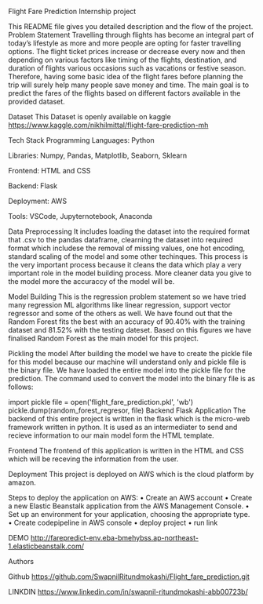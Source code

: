 Flight Fare Prediction Internship project


This README file gives you detailed description and the flow of the project.
Problem Statement
Travelling through flights has become an integral part of today’s lifestyle as more and more people are opting for faster travelling options. The flight ticket prices increase or decrease every now and then depending on various factors like timing of the flights, destination, and duration of flights various occasions such as vacations or festive season. Therefore, having some basic idea of the flight fares before planning the trip will surely help many people save money and time. The main goal is to predict the fares of the flights based on different factors available in the provided dataset.

Dataset
This Dataset is openly available on kaggle
https://www.kaggle.com/nikhilmittal/flight-fare-prediction-mh



Tech Stack
Programming Languages: Python

Libraries: Numpy, Pandas, Matplotlib, Seaborn, Sklearn

Frontend: HTML and CSS

Backend: Flask

Deployment:  AWS

Tools: VSCode, Jupyternotebook, Anaconda




Data Preprocessing
It includes loading the dataset into the required format that .csv to the pandas dataframe, clearning the dataset into required format which includese the removal of missing values, one hot encoding, standard scaling of the model and some other techinques. This process is the very important process because it cleans the data which play a very important role in the model building process. More cleaner data you give to the model more the accuraccy of the model will be.



Model Building
This is the regression problem statement so we have tried many regression ML algorithms like linear regression, support vector regressor and some of the others as well. We have found out that the Random Forest fits the best with an accuracy of 90.40% with the training dataset and 81.52% with the testing dateset. Based on this figures we have finalised Random Forest as the main model for this project.

Pickling the model
After building the model we have to create the pickle file for this model because our machine will understand only and pickle file is the binary file. We have loaded the entire model into the pickle file for the prediction. The command used to convert the model into the binary file is as follows:

import pickle
file = open('flight_fare_prediction.pkl', 'wb')
pickle.dump(random_forest_regresor, file)
Backend Flask Application
The backend of this entire project is written in the flask which is the micro-web framework written in python. It is used as an intermediater to send and recieve information to our main model form the HTML template.

Frontend
The frontend of this application is written in the HTML and CSS which will be receving the information from the user.

Deployment
This project is deployed on AWS which is the cloud platform by amazon.

Steps to deploy the application on AWS:
• Create an AWS account
• Create a new Elastic Beanstalk application from the AWS Management Console.
• Set up an environment for your application, choosing the appropriate type.
• Create codepipeline in AWS console
• deploy project
• run link



DEMO
http://farepredict-env.eba-bmehybss.ap-northeast-1.elasticbeanstalk.com/


Authors

Github
https://github.com/SwapnilRitundmokashi/Flight_fare_prediction.git

LINKDIN
https://www.linkedin.com/in/swapnil-ritundmokashi-abb00723b/